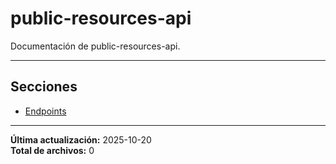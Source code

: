 # public-resources-api

Documentación de public-resources-api.

---

## Secciones

- [Endpoints](./Endpoints/00_README.md)

---

**Última actualización:** 2025-10-20  
**Total de archivos:** 0

